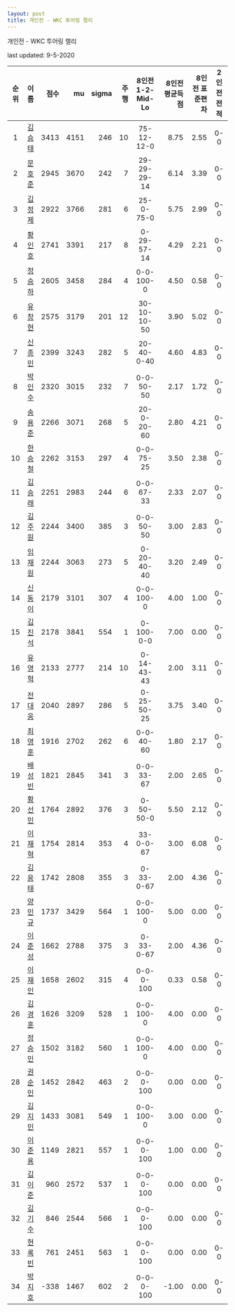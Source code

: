```yaml
---
layout: post
title: 개인전 - WKC 투어링 랠리
---
```



개인전 - WKC 투어링 랠리


last updated: 9-5-2020

| 순위 | 이름 | 점수 | mu | sigma | 주행 | 8인전 1-2-Mid-Lo | 8인전 평균득점 | 8인전 표준편차 | 2인전 전적 |
|:---:|:---:|---:|---:|---:|---:|:---:|---:|---:|:---:|
| 1 | [김승태](../gimseungtae) | 3413 | 4151 | 246 | 10 | 75-12-12-0 | 8.75 | 2.55 | 0-0 |
| 2 | [문호준](../munhojun) | 2945 | 3670 | 242 | 7 | 29-29-29-14 | 6.14 | 3.39 | 0-0 |
| 3 | [김정제](../gimjeongje) | 2922 | 3766 | 281 | 6 | 25-0-75-0 | 5.75 | 2.99 | 0-0 |
| 4 | [황인호](../hwanginho) | 2741 | 3391 | 217 | 8 | 0-29-57-14 | 4.29 | 2.21 | 0-0 |
| 5 | [정승하](../jeongseungha) | 2605 | 3458 | 284 | 4 | 0-0-100-0 | 4.50 | 0.58 | 0-0 |
| 6 | [유창현](../yuchanghyeon) | 2575 | 3179 | 201 | 12 | 30-10-10-50 | 3.90 | 5.02 | 0-0 |
| 7 | [신종민](../shinjongmin) | 2399 | 3243 | 282 | 5 | 20-40-0-40 | 4.60 | 4.83 | 0-0 |
| 8 | [박인수](../bakinsu) | 2320 | 3015 | 232 | 7 | 0-0-50-50 | 2.17 | 1.72 | 0-0 |
| 9 | [송용준](../songyongjun) | 2266 | 3071 | 268 | 5 | 20-0-20-60 | 2.80 | 4.21 | 0-0 |
| 10 | [한승철](../hanseungcheol) | 2262 | 3153 | 297 | 4 | 0-0-75-25 | 3.50 | 2.38 | 0-0 |
| 11 | [김승래](../gimseungrae) | 2251 | 2983 | 244 | 6 | 0-0-67-33 | 2.33 | 2.07 | 0-0 |
| 12 | [김주원](../gimjuwon) | 2244 | 3400 | 385 | 3 | 0-0-50-50 | 3.00 | 2.83 | 0-0 |
| 13 | [임재원](../imjaewon) | 2244 | 3063 | 273 | 5 | 0-20-40-40 | 3.20 | 2.49 | 0-0 |
| 14 | [신동이](../shindongi) | 2179 | 3101 | 307 | 4 | 0-0-100-0 | 4.00 | 1.00 | 0-0 |
| 15 | [김진석](../gimjinseok) | 2178 | 3841 | 554 | 1 | 0-100-0-0 | 7.00 | 0.00 | 0-0 |
| 16 | [유영혁](../yuyeonghyeok) | 2133 | 2777 | 214 | 10 | 0-14-43-43 | 2.00 | 3.11 | 0-0 |
| 17 | [전대웅](../jeondaewoong) | 2040 | 2897 | 286 | 5 | 0-25-50-25 | 3.75 | 3.40 | 0-0 |
| 18 | [최영훈](../choiyeonghun) | 1916 | 2702 | 262 | 6 | 0-0-40-60 | 1.80 | 2.17 | 0-0 |
| 19 | [배성빈](../baeseongbin) | 1821 | 2845 | 341 | 3 | 0-0-33-67 | 2.00 | 2.65 | 0-0 |
| 20 | [황선민](../hwangseongmin) | 1764 | 2892 | 376 | 3 | 0-50-50-0 | 5.50 | 2.12 | 0-0 |
| 21 | [이재혁](../ijaehyeok) | 1754 | 2814 | 353 | 4 | 33-0-0-67 | 3.00 | 6.08 | 0-0 |
| 22 | [김응태](../gimeungtae) | 1742 | 2808 | 355 | 3 | 0-33-0-67 | 2.00 | 4.36 | 0-0 |
| 23 | [양민규](../yangmingyu) | 1737 | 3429 | 564 | 1 | 0-0-100-0 | 5.00 | 0.00 | 0-0 |
| 24 | [이준성](../ijunseong) | 1662 | 2788 | 375 | 3 | 0-33-0-67 | 2.00 | 4.36 | 0-0 |
| 25 | [이재인](../ijaein) | 1658 | 2602 | 315 | 4 | 0-0-0-100 | 0.33 | 0.58 | 0-0 |
| 26 | [김경훈](../gimgyeonghun) | 1626 | 3209 | 528 | 1 | 0-0-100-0 | 4.00 | 0.00 | 0-0 |
| 27 | [정승민](../jeongseungmin) | 1502 | 3182 | 560 | 1 | 0-0-100-0 | 4.00 | 0.00 | 0-0 |
| 28 | [권순민](../gweonsoonmin) | 1452 | 2842 | 463 | 2 | 0-0-0-100 | 0.00 | 0.00 | 0-0 |
| 29 | [김지민](../gimjimin) | 1433 | 3081 | 549 | 1 | 0-0-100-0 | 3.00 | 0.00 | 0-0 |
| 30 | [이준용](../ijunyong) | 1149 | 2821 | 557 | 1 | 0-0-0-100 | 1.00 | 0.00 | 0-0 |
| 31 | [김이준](../gimijun) | 960 | 2572 | 537 | 1 | 0-0-0-100 | 0.00 | 0.00 | 0-0 |
| 32 | [김기수](../gimgisu) | 846 | 2544 | 566 | 1 | 0-0-0-100 | 0.00 | 0.00 | 0-0 |
| 33 | [현록빈](../hyeonrokbin) | 761 | 2451 | 563 | 1 | 0-0-0-100 | 0.00 | 0.00 | 0-0 |
| 34 | [박지호](../bakjiho) | -338 | 1467 | 602 | 2 | 0-0-0-100 | -1.00 | 0.00 | 0-0 |
